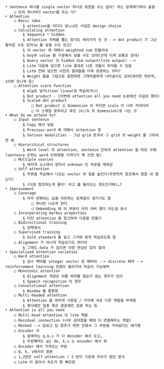 	• Sentence 하나를 single vector 하나로 표현할 수는 없다! 라는 문제제기에서 출발
		○ 단어 하나마다 vector를 두는 식?
	• Attention
		○ Basic idea
			§ attention을 어디다 넣느냐도 사실은 design choice
		○ Calculating attention
			§ Sequence * hidden
			§ Attention 자체를 뽑는 방식도 여러가지 인 것 --> dot product 가 그냥 들어갈 수도 있어(w 를 넣을 수도 있고)
			§ 이 vector 에 대해서 weighted sum 만들어내
			§ key와 value 를 구분해서 넣을 수도 있대(근데 이게 보통은 같대) 
			§ Query vector 의 hidden dim output(lstm output) --> 
			§ Lstm 다음에 넣으면 lstm 결과로 나온 것들이 희석될 수 있음
			§ Lstm 전에 넣으면 이전의 결과들을 더욱 존중하는 의미?
			§ Weight 들을 그림으로 표현하면 그래피컬하게 나타낼수도 있어(0이면 까만색, 1이면 흐니색 등)
		○ Attention score function
			§ mlp로 넣거나(non linear로 학습하거나)
			§ Dot product - (이번에 attention all you need 논문에선 이걸로 했어)
			§ Scaled dot product
				□ Dot product 는 Dimension 이 커지면 scale 이 너무 커지더라
				□ 이 스케일 맞추려고 루트 |k|(k 의 dimension)로 나눈 것
	• What do we attend to?
		○ Input sentence
			§ Copy 해서 넣음
			§ Previous word 에 대해서 attention 함
			§ Various modalities - 그냥 grid 쪼개서 그 grid 의 weight 를 그려내면 돼
		○ Hierarchical structures
			§ Word level 의 attention, sentence 단위의 attention 을 따로 구해(sentence 단위는 word 단위에껄 가져다가 쭉 쓰면 됨)
		○ Multiple sources
			§ 여러개 소스에서 얻어서 unknown 인 부분을 채워감
		○ Self attention
			§ 주변을 학습해서 나오는 vector 의 질을 높인다(주변까지 참조해서 뭔갈 내 뱉는다)
			§ (이걸 참조하는게 좋아! 라고 불 들어오는 정도인가봐)…?
	• Improvement
		○ Coverage
			§ 자꾸 반복되는 값을 리턴하는 문제점이 생기기도 함
				□ 하나만 나오게 한다
				□ Embedding 에 이 부분이 이미 커버 됐다 라는걸 표시
		○ Incorporating markov properties
			§ 이전 attention 을 참고하여 다음껄 만들기
		○ Bidirectional training
			§ 양쪽에서
		○ Supervised training
			§ Gold standard 를 놓고 그거에 맞게 학습하도록 함
		○ Alignment 가 아니게 학습되기도 하더라
			§ 그래도 data 가 많으면 이런 현상은 많지 않대
	• Specialized attention varieties
		○ Hard attention
			§ 실수 벡터를 integer vector 로 해버려 --> discrete 해져 --> reinforcement learning 컨셉이 들어가야 학습이 가능해져
		○ Monotonic attention
			§ Alignment 개념상 뒤를 바라볼 필요가 없는 경우가 있어
			§ Speech recognition 의 경우
		○ Convolutional attention
			§ Window 를 활용함
		○ Multi-headed attention
			§ Attention 을 여러개 사용함 / 각각에 서로 다른 역할을 부여함
			§ 명사에만 집중 혹은 괄호에만 집중 하는 등
	• Attention is all you need
		○ Multi-head attention 이 lstm 역할
		○ Residual connection (너무 깊어졌을 때에 더 연결해주는 역할)
		○ Masked --> 답보고 답 맞추기 하면 안돼서 그 부분을 가려놨다는 얘기랭
		○ Encoder 의
			§ 앞에꺼는 q,k,v 가 다 decoder 에서 오고,
			§ 두번째꺼는 q는 de, k,v 는 encoder 에서 와
		○ Encoder 에서 가져오는 부분 
		○ Q, k, v에서의 원본
		○ 1,2번은 self attention / 3 번이 기존에 우리가 썼던 방식
		○ Lstm 이 없어서 속도가 짱 빠르댕
		
		
